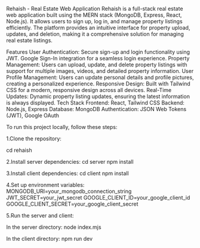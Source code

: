 Rehaish - Real Estate Web Application Rehaish is a full-stack real estate web application built using the MERN stack (MongoDB, Express, React, Node.js). It allows users to sign up, log in, and manage property listings efficiently. The platform provides an intuitive interface for property upload, updates, and deletion, making it a comprehensive solution for managing real estate listings.

Features User Authentication: Secure sign-up and login functionality using JWT. Google Sign-In integration for a seamless login experience. Property Management: Users can upload, update, and delete property listings with support for multiple images, videos, and detailed property information. User Profile Management: Users can update personal details and profile pictures, creating a personalized experience. Responsive Design: Built with Tailwind CSS for a modern, responsive design across all devices. Real-Time Updates: Dynamic property listing updates, ensuring the latest information is always displayed. Tech Stack Frontend: React, Tailwind CSS Backend: Node.js, Express Database: MongoDB Authentication: JSON Web Tokens (JWT), Google OAuth

To run this project locally, follow these steps:

1.Clone the repository:

cd rehaish

2.Install server dependencies: cd server npm install

3.Install client dependencies: cd client npm install

4.Set up environment variables: MONGODB_URI=your_mongodb_connection_string
 JWT_SECRET=your_jwt_secret
 GOOGLE_CLIENT_ID=your_google_client_id
 GOOGLE_CLIENT_SECRET=your_google_client_secret

5.Run the server and client:

In the server directory: node index.mjs

In the client directory: npm run dev
